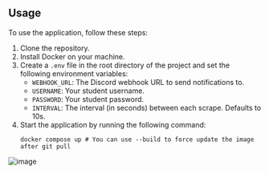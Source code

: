 ## Usage

To use the application, follow these steps:

1. Clone the repository.
2. Install Docker on your machine.
3. Create a `.env` file in the root directory of the project and set the following environment variables:
   - `WEBHOOK_URL`: The Discord webhook URL to send notifications to.
   - `USERNAME`: Your student username.
   - `PASSWORD`: Your student password.
   - `INTERVAL`: The interval (in seconds) between each scrape. Defaults to 10s.
4. Start the application by running the following command:
   ```
   docker compose up # You can use --build to force update the image after git pull
   ```

![image](https://github.com/user-attachments/assets/087abeb8-d93d-4a61-aa4d-52c808b965b5)
